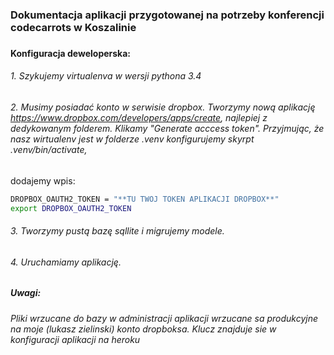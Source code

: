 ### Dokumentacja aplikacji przygotowanej na potrzeby konferencji codecarrots w Koszalinie
### 
#### Konfiguracja deweloperska:
###### 1. Szykujemy virtualenva w wersji pythona 3.4 
###### 2. Musimy posiadać konto w serwisie dropbox. Tworzymy nową aplikację https://www.dropbox.com/developers/apps/create, najlepiej z dedykowanym folderem. Klikamy "Generate acccess token". Przyjmując, że nasz wirtualenv jest w folderze .venv konfigurujemy skyrpt .venv/bin/activate, 
dodajemy wpis:
```bash
DROPBOX_OAUTH2_TOKEN = "**TU TWOJ TOKEN APLIKACJI DROPBOX**" 
export DROPBOX_OAUTH2_TOKEN
```
###### 3. Tworzymy pustą bazę sqllite i migrujemy modele.
###### 4. Uruchamiamy aplikację.

##### Uwagi:
###### Pliki wrzucane do bazy w administracji aplikacji wrzucane sa produkcyjne na moje (lukasz zielinski) konto dropboksa. Klucz znajduje sie w konfiguracji aplikacji na heroku


